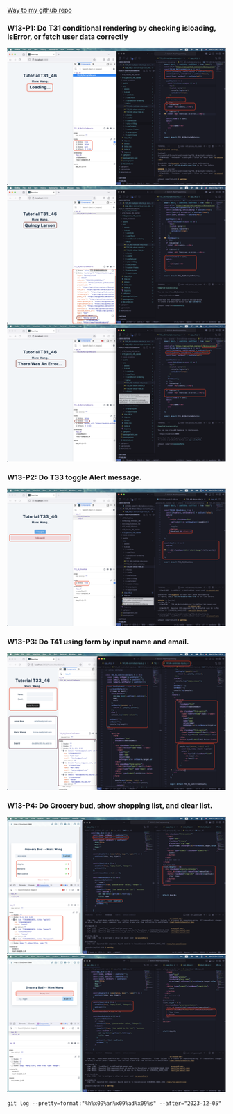 [Way to my github repo](https://github.com/marx-w/1121-WP1-demo-211410146.git)

### W13-P1: Do T31 conditional rendering by checking isloading, isError, or fetch user data correctly
![](w13-p1-1.png)
![](w13-p1-2.png)
![](w13-p1-3.png)

### W13-P2: Do T33 toggle Alert message.
![](./w13-p2.png)

### W13-P3: Do T41 using form by input name and email.

![](w13-p3.png)

### W13-P4: Do Grocery bud, show shopping list, and clear list.
![](w13-p4-1.png)
![](w13-p4-2.png)

```
git log --pretty=format:"%h%x09%an%x09%ad%x09%s" --after="2023-12-05"
```

```

```
